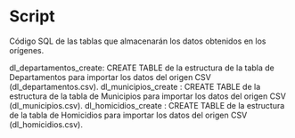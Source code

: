 # Script
Código SQL de las tablas que almacenarán los datos obtenidos en los orígenes.

dl_departamentos_create: CREATE TABLE de la estructura de la tabla de Departamentos para importar los datos del origen CSV (dl_departamentos.csv).
dl_municipios_create : CREATE TABLE de la estructura de la tabla de Municipios para importar los datos del origen CSV (dl_municipios.csv).
dl_homicidios_create : CREATE TABLE de la estructura de la tabla de Homicidios para importar los datos del origen CSV (dl_homicidios.csv).
